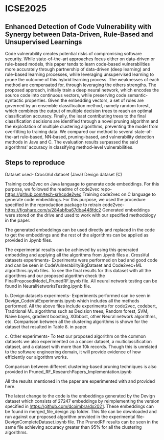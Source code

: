 # ICSE2025

## Enhanced Detection of Code Vulnerability with Synergy between Data-Driven, Rule-Based and Unsupervised Learnings

Code vulnerability creates potential risks of compromising software security. While state-of-the-art approaches focus either on data-driven or rule-based models, this paper tends to learn code-based vulnerabilities more accurately through partnership of data-driven (deep learning) and rule-based learning processes, while leveraging unsupervised learning to prune the outcome of this hybrid learning process. The weaknesses of each method are compensated for, through leveraging the others strengths. The proposed approach, initially train a deep neural network, which encodes the source code into continuous vectors, while preserving code semantic-syntactic properties. Given the embedding vectors, a set of rules are governed by an ensemble classification method, namely random forest, which combines the output of multiple decision trees to reach an optimal classification accuracy. Finally, the least contributing trees to the final classification decisions are identified through a novel pruning algorithm and the exploitation of multiple clustering algorithms, preventing the model from overfitting to training data. We compared our method to several state-of-the-art rule-based, NN-based, pruning-based, and vulnerability detection methods in Java and C. The evaluation results surpassed the said algorithms' accuracy in classifying method-level vulnerabilities.

## Steps to reproduce

Dataset used- CrossVul dataset (Java) Devign dataset (C)

Training code2vec on Java language to generate code embeddings. For this purpose, we followed the readme of code2vec repo-https://github.com/tech-srl/code2vec Training code2vec on C language to generate code embeddings. For this purpose, we used the procedure specified in the reproduction package to retrain code2vec-https://figshare.com/s/284abfba67dba448fdc2 Generated embeddings were stored on the drive and used to work with our specified methodology in the paper.

The generated embeddings can be used directly and replaced in the code to get the embeddings and the rest of the algorithms can be applied as provided in .ipynb files.

The experimental results can be achieved by using this generated embedding and applying all the algorithms from .ipynb files a. CrossVul datasets experiments- Experiments were performed on bad and good code and can be seen in CodeVulnerabilityBigDataset and Code2vec+ML algorithms.ipynb files. To see the final results for this dataset with all the algorithms and our proposed algorithm check the FinalProposedModel_PrunedRF.ipynb file. All neural network testing can be found in NeuralNetworksTesting.ipynb file.

b. Devign datasets experiments- Experiments performed can be seen in Devign_CodeVulExperiments.ipynb which includes all the methods performed. All the above files include experiments for code2vec, codebert, Traditional ML algorithms such as Decision trees, Random forest, SVM, Naive bayes, gradient boosting, XGbbost, other Neural network algorithms, etc. Comparison between all the clustering algorithms is shown for the dataset that resulted in Table 8. in paper.

c. Other experiments- To test our proposed algorithm on the common datasets we also experimented on a cancer dataset, a multiclassification dataset, and a dataset with more than 10k records. Though this is unrelated to the software engineering domain, it will provide evidence of how efficiently our algorithm works.

Comparison between different clustering-based pruning techniques is also provided in Pruned_RF_ResearchPapers_Implementation.ipynb

All the results mentioned in the paper are experimented with and provided here.

The latest change to the code is the embeddings generated by the Devign dataset which consists of 27247 embeddings by reimplementing the version specified in https://github.com/dcoimbra/dx2021. These embeddings can be found in merged_file_devign zip folder. This file can be downloaded and run against our proposed algorithm provided in the experimental file-DevignCompleteDataset.ipynb file. The PrunedRF results can be seen in the same file achieving accuracy greater than 95% for all the clustering algorithms.
